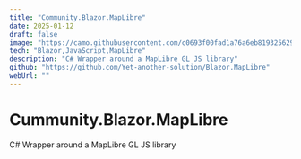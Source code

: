 ```yaml
---
title: "Community.Blazor.MapLibre"
date: 2025-01-12
draft: false
image: "https://camo.githubusercontent.com/c0693f00fad1a76a6eb819325629740bd2515cce0e14de723f55f51115caa494/68747470733a2f2f6d61706c696272652e6f72672f5f617374726f2f6d61706c696272652d6c6f676f2e77794c69554e64755f5a6367356d582e737667"
tech: "Blazor,JavaScript,MapLibre"
description: "C# Wrapper around a MapLibre GL JS library"
github: "https://github.com/Yet-another-solution/Blazor.MapLibre"
webUrl: ""
---
```


# Cummunity.Blazor.MapLibre

C# Wrapper around a MapLibre GL JS library
